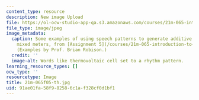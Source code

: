 ```yaml
---
content_type: resource
description: New image Upload
file: https://ol-ocw-studio-app-qa.s3.amazonaws.com/courses/21m-065-introduction-to-musical-composition-fall-2005/91ae01fa58f982586c1af328cf0d1bf1_21m-065f05-th.jpg
file_type: image/jpeg
image_metadata:
  caption: Some examples of using speech patterns to generate additive rhythms and
    mixed meters, from [Assignment 5](/courses/21m-065-introduction-to-musical-composition-fall-2005/pages/assignments).
    (Examples by Prof. Brian Robison.)
  credit: ''
  image-alt: Words like thermovoltaic cell set to a rhythm pattern.
learning_resource_types: []
ocw_type: ''
resourcetype: Image
title: 21m-065f05-th.jpg
uid: 91ae01fa-58f9-8258-6c1a-f328cf0d1bf1
---
```


